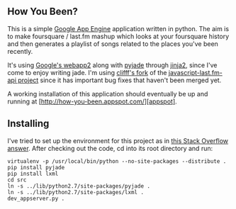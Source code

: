 How You Been?
-------------

This is a simple [Google App Engine][gae] application written in python.  The aim 
is to make foursquare / last.fm mashup which looks at your foursquare history and 
then generates a playlist of songs related to the places you've been recently.  

It's using [Google's webapp2][webapp2] along with [pyjade][pyjade] through 
[jinja2][jinja2], since I've come to enjoy writing jade.  I'm using 
[clifff's fork][fork] of the [javascript-last.fm-api project][js-last] 
since it has important bug fixes that haven't been merged yet.


A working installation of this application should eventually be up and running at 
[http://how-you-been.appspot.com/][appspot].

Installing
----------

I've tried to set up the environment for this project as in 
[this Stack Overflow answer][answer].  After checking out the code, cd into 
its root directory and run:

    virtualenv -p /usr/local/bin/python --no-site-packages --distribute .
    pip install pyjade
    pip install lxml
    cd src
    ln -s ../lib/python2.7/site-packages/pyjade .
    ln -s ../lib/python2.7/site-packages/lxml .
    dev_appserver.py .

[gae]:      http://code.google.com/appengine
[webapp2]:  http://webapp-improved.appspot.com/index.html
[jinja2]:   http://webapp-improved.appspot.com/api/webapp2_extras/jinja2.html
[pyjade]:   https://github.com/syrusakbary/pyjade
[answer]:   http://stackoverflow.com/a/4863970/87990
[appspot]:  http://how-you-been.appspot.com/
[fork]:     https://github.com/clifff/javascript-last.fm-api
[js-last]:  https://github.com/fxb/javascript-last.fm-api

